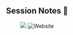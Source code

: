 <div align="center">
  <h2>Session Notes 📝</h2>

</div>


<div align="center">
  <img src="https://github.com/rawat9/cn-tracker/actions/workflows/testing.yml/badge.svg">
  <img alt="Website" src="https://img.shields.io/website?down_color=red&down_message=down&up_color=green&up_message=up&url=https%3A%2F%2Fcn-north-finchley.herokuapp.com">
</div>
